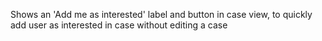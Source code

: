 Shows an 'Add me as interested' label and button in case view, to quickly add user as interested in case without editing a case